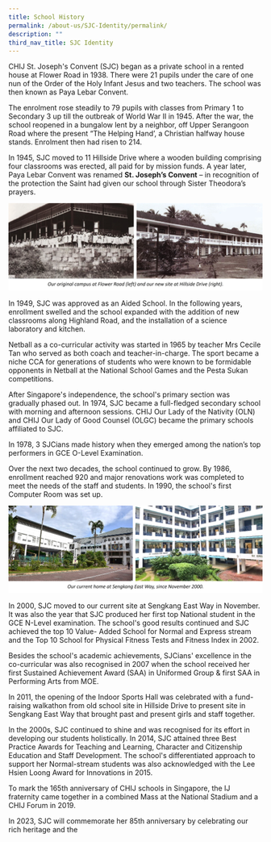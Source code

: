 ```yaml
---
title: School History
permalink: /about-us/SJC-Identity/permalink/
description: ""
third_nav_title: SJC Identity
---
```

CHIJ St. Joseph's Convent (SJC) began as a private school in a rented house at Flower Road in 1938. There were 21 pupils under the care of one nun of the Order of the Holy Infant Jesus and two teachers. The school was then known as Paya Lebar Convent.

The enrolment rose steadily to 79 pupils with classes from Primary 1 to Secondary 3 up till the outbreak of World War II in 1945.
After the war, the school reopened in a bungalow lent by a neighbor, off Upper Serangoon Road where the present “The Helping Hand’, a Christian halfway house stands. Enrolment then had risen to 214.

In 1945, SJC moved to 11 Hillside Drive where a wooden building comprising four classrooms was erected, all paid for by mission funds. A year later, Paya Lebar Convent was renamed **St. Joseph’s Convent** – in recognition of the protection the Saint had given our school through Sister Theodora’s prayers.

![](/images/About%20us/SJC%20Identity/Our%20History/History%201a.jpg)

In 1949, SJC was approved as an Aided School. In the following years, enrollment swelled and the school expanded with the addition of new classrooms along Highland Road, and the installation of a science laboratory and kitchen.

Netball as a co-curricular activity was started in 1965 by teacher Mrs Cecile Tan who served as both coach and teacher-in-charge. The sport became a niche CCA for generations of students who were known to be formidable opponents in Netball at the National School Games and the Pesta Sukan competitions.

After Singapore's independence, the school's primary section was gradually phased out. In 1974, SJC became a full-fledged secondary school with morning and afternoon sessions. CHIJ Our Lady of the Nativity (OLN) and CHIJ Our Lady of Good Counsel (OLGC) became the primary schools affiliated to SJC.

In 1978, 3 SJCians made history when they emerged among the nation’s top performers in GCE O-Level Examination.

Over the next two decades, the school continued to grow. By 1986, enrollment reached 920 and major renovations work was completed to meet the needs of the staff and students. In 1990, the school's first Computer Room was set up.

![](/images/About%20us/SJC%20Identity/Our%20History/History%202.jpg)

In 2000, SJC moved to our current site at Sengkang East Way in November. It was also the year that SJC produced her first top National student in the GCE N-Level examination. The school's good results continued and SJC achieved the top 10 Value- Added School for Normal and Express stream and the Top 10 School for Physical Fitness Tests and Fitness Index in 2002.

Besides the school's academic achievements, SJCians' excellence in the co-curricular was also recognised in 2007 when the school received her first Sustained Achievement Award (SAA) in Uniformed Group & first SAA in Performing Arts from MOE.

In 2011, the opening of the Indoor Sports Hall was celebrated with a fund-raising walkathon from old school site in Hillside Drive to present site in Sengkang East Way that brought past and present girls and staff together.

In the 2000s, SJC continued to shine and was recognised for its effort in developing our students holistically. In 2014, SJC attained three Best Practice Awards for Teaching and Learning, Character and Citizenship Education and Staff Development. The school's differentiated approach to support her Normal-stream students was also acknowledged with the Lee Hsien Loong Award for Innovations in 2015.

To mark the 165th anniversary of CHIJ schools in Singapore, the IJ fraternity came together in a combined Mass at the National Stadium and a CHIJ Forum in 2019. 

In 2023, SJC will commemorate her 85th anniversary by celebrating our rich heritage and the 



